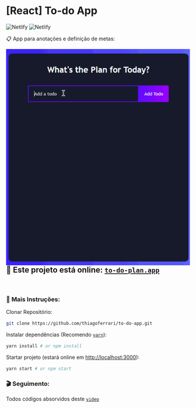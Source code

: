 <h1>[React] To-do App</h1>

![Netlify](https://img.shields.io/netlify/c61188c0-010a-4098-a407-8ca590e35ba4)
![Netlify](https://camo.githubusercontent.com/7909f6137a8704d278e08641a295755b8eb19b6f7ab6f02c591a72982cd29980/68747470733a2f2f696d672e736869656c64732e696f2f62616467652f2d737563636573732d73756363657373)
</br>

📋 App para anotações e definição de metas:

<img src="./showApp.gif"
     style="float: left; margin-right: 10px;" />

## 🚀 <b>Este projeto está online: [`to-do-plan.app`](https://to-do-plan.netlify.app/)</b>
</br>

### 🔧 <b>Mais Instruções:</b>
Clonar Repositório:
```bash
git clone https://github.com/thiagoferrari/to-do-app.git
```

Instalar dependências (Recomendo [`yarn`](https://classic.yarnpkg.com/en/)):
```bash
yarn install # or npm install
```

Startar projeto (estará online em [http://localhost:3000](http://localhost:3000)):
```bash
yarn start # or npm start
```

### 🎬 Seguimento:
Todos códigos absorvidos deste [`video`](https://youtu.be/E1E08i2UJGI)
